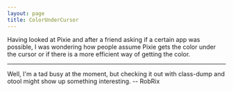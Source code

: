 ```yaml
---
layout: page
title: ColorUnderCursor
---
```


Having looked at Pixie and after a friend asking if a certain app was possible, I was wondering how people assume Pixie gets the color under the cursor or if there is a more efficient way of getting the color.

----

Well, I'm a tad busy at the moment, but checking it out with class-dump and otool might show up something interesting. -- RobRix

